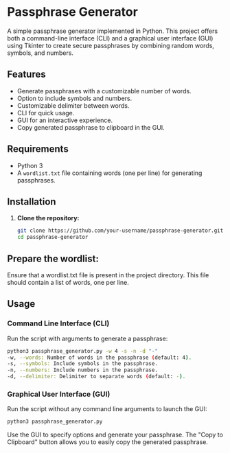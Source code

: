 # Passphrase Generator

A simple passphrase generator implemented in Python. This project offers both a command-line interface (CLI) and a graphical user interface (GUI) using Tkinter to create secure passphrases by combining random words, symbols, and numbers.

## Features

- Generate passphrases with a customizable number of words.
- Option to include symbols and numbers.
- Customizable delimiter between words.
- CLI for quick usage.
- GUI for an interactive experience.
- Copy generated passphrase to clipboard in the GUI.

## Requirements

- Python 3
- A `wordlist.txt` file containing words (one per line) for generating passphrases.

## Installation

1. **Clone the repository:**
   ```bash
   git clone https://github.com/your-username/passphrase-generator.git
   cd passphrase-generator
   ```

## Prepare the wordlist:
Ensure that a wordlist.txt file is present in the project directory. This file should contain a list of words, one per line.

## Usage
### Command Line Interface (CLI)
Run the script with arguments to generate a passphrase:
```bash
python3 passphrase_generator.py -w 4 -s -n -d "-"
-w, --words: Number of words in the passphrase (default: 4).
-s, --symbols: Include symbols in the passphrase.
-n, --numbers: Include numbers in the passphrase.
-d, --delimiter: Delimiter to separate words (default: -).
```

### Graphical User Interface (GUI)
Run the script without any command line arguments to launch the GUI:
```bash
python3 passphrase_generator.py
```
Use the GUI to specify options and generate your passphrase. The "Copy to Clipboard" button allows you to easily copy the generated passphrase.
